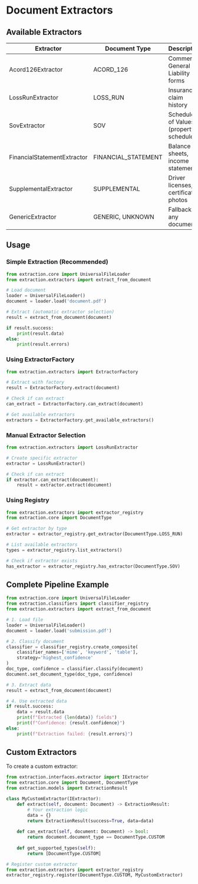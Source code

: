 # Document Extractors

## Available Extractors

| Extractor | Document Type | Description |
|-----------|---------------|-------------|
| Acord126Extractor | ACORD_126 | Commercial General Liability forms |
| LossRunExtractor | LOSS_RUN | Insurance claim history |
| SovExtractor | SOV | Schedule of Values (property schedules) |
| FinancialStatementExtractor | FINANCIAL_STATEMENT | Balance sheets, income statements |
| SupplementalExtractor | SUPPLEMENTAL | Driver licenses, certificates, photos |
| GenericExtractor | GENERIC, UNKNOWN | Fallback for any document |

## Usage

### Simple Extraction (Recommended)
```python
from extraction.core import UniversalFileLoader
from extraction.extractors import extract_from_document

# Load document
loader = UniversalFileLoader()
document = loader.load('document.pdf')

# Extract (automatic extractor selection)
result = extract_from_document(document)

if result.success:
    print(result.data)
else:
    print(result.errors)
```

### Using ExtractorFactory
```python
from extraction.extractors import ExtractorFactory

# Extract with factory
result = ExtractorFactory.extract(document)

# Check if can extract
can_extract = ExtractorFactory.can_extract(document)

# Get available extractors
extractors = ExtractorFactory.get_available_extractors()
```

### Manual Extractor Selection
```python
from extraction.extractors import LossRunExtractor

# Create specific extractor
extractor = LossRunExtractor()

# Check if can extract
if extractor.can_extract(document):
    result = extractor.extract(document)
```

### Using Registry
```python
from extraction.extractors import extractor_registry
from extraction.core import DocumentType

# Get extractor by type
extractor = extractor_registry.get_extractor(DocumentType.LOSS_RUN)

# List available extractors
types = extractor_registry.list_extractors()

# Check if extractor exists
has_extractor = extractor_registry.has_extractor(DocumentType.SOV)
```

## Complete Pipeline Example
```python
from extraction.core import UniversalFileLoader
from extraction.classifiers import classifier_registry
from extraction.extractors import extract_from_document

# 1. Load file
loader = UniversalFileLoader()
document = loader.load('submission.pdf')

# 2. Classify document
classifier = classifier_registry.create_composite(
    classifier_names=['mime', 'keyword', 'table'],
    strategy='highest_confidence'
)
doc_type, confidence = classifier.classify(document)
document.set_document_type(doc_type, confidence)

# 3. Extract data
result = extract_from_document(document)

# 4. Use extracted data
if result.success:
    data = result.data
    print(f"Extracted {len(data)} fields")
    print(f"Confidence: {result.confidence}")
else:
    print(f"Extraction failed: {result.errors}")
```

## Custom Extractors

To create a custom extractor:
```python
from extraction.interfaces.extractor import IExtractor
from extraction.core import Document, DocumentType
from extraction.models import ExtractionResult

class MyCustomExtractor(IExtractor):
    def extract(self, document: Document) -> ExtractionResult:
        # Your extraction logic
        data = {}
        return ExtractionResult(success=True, data=data)
    
    def can_extract(self, document: Document) -> bool:
        return document.document_type == DocumentType.CUSTOM
    
    def get_supported_types(self):
        return [DocumentType.CUSTOM]

# Register custom extractor
from extraction.extractors import extractor_registry
extractor_registry.register(DocumentType.CUSTOM, MyCustomExtractor)
```
